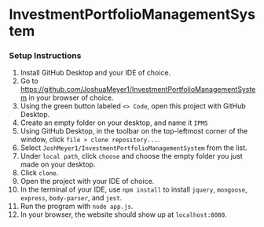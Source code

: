 # InvestmentPortfolioManagementSystem
### Setup Instructions
1) Install GitHub Desktop and your IDE of choice.
2) Go to https://github.com/JoshuaMeyer1/InvestmentPortfolioManagementSystem in your browser of choice.
3) Using the green button labeled `<> Code`, open this project with GitHub Desktop.
4) Create an empty folder on your desktop, and name it `IPMS`
5) Using GitHub Desktop, in the toolbar on the top-leftmost corner of the window, click `file > clone repository...`.
6) Select `JoshMeyer1/InvestmentPortfolioManagementSystem` from the list.
7) Under `local path`, click `choose` and choose the empty folder you just made on your desktop.
8) Click `clone`.
9) Open the project with your IDE of choice.
10) In the terminal of your IDE, use `npm install` to install `jquery`, `mongoose`, `express`, `body-parser`, and `jest`.
11) Run the program with `node app.js`.
12) In your browser, the website should show up at `localhost:8080`.
